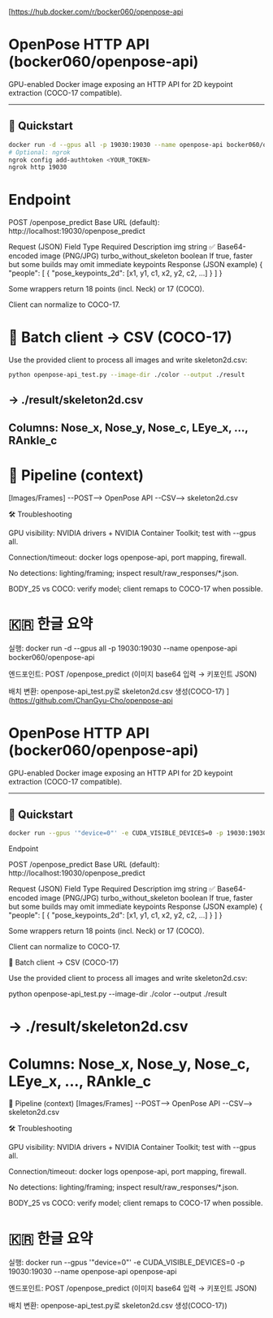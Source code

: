 [https://hub.docker.com/r/bocker060/openpose-api

# OpenPose HTTP API (bocker060/openpose-api)

GPU-enabled Docker image exposing an HTTP API for 2D keypoint extraction (COCO-17 compatible).

---

## 🚀 Quickstart

```bash
docker run -d --gpus all -p 19030:19030 --name openpose-api bocker060/openpose-api
# Optional: ngrok
ngrok config add-authtoken <YOUR_TOKEN>
ngrok http 19030
```

# Endpoint

POST /openpose_predict
Base URL (default): http://localhost:19030/openpose_predict

Request (JSON)
Field	Type	Required	Description
img	string	✅	Base64-encoded image (PNG/JPG)
turbo_without_skeleton	boolean		If true, faster but some builds may omit immediate keypoints
Response (JSON example)
{
  "people": [
    { "pose_keypoints_2d": [x1, y1, c1, x2, y2, c2, ...] }
  ]
}


Some wrappers return 18 points (incl. Neck) or 17 (COCO).

Client can normalize to COCO-17.

# 🧪 Batch client → CSV (COCO-17)

Use the provided client to process all images and write skeleton2d.csv:

```bash
python openpose-api_test.py --image-dir ./color --output ./result
```

## → ./result/skeleton2d.csv
## Columns: Nose_x, Nose_y, Nose_c, LEye_x, ..., RAnkle_c

# 🧱 Pipeline (context)
[Images/Frames] --POST--> OpenPose API --CSV--> skeleton2d.csv

🛠️ Troubleshooting

GPU visibility: NVIDIA drivers + NVIDIA Container Toolkit; test with --gpus all.

Connection/timeout: docker logs openpose-api, port mapping, firewall.

No detections: lighting/framing; inspect result/raw_responses/*.json.

BODY_25 vs COCO: verify model; client remaps to COCO-17 when possible.

# 🇰🇷 한글 요약

실행: docker run -d --gpus all -p 19030:19030 --name openpose-api bocker060/openpose-api

엔드포인트: POST /openpose_predict (이미지 base64 입력 → 키포인트 JSON)

배치 변환: openpose-api_test.py로 skeleton2d.csv 생성(COCO-17)
](https://github.com/ChanGyu-Cho/openpose-api

# OpenPose HTTP API (bocker060/openpose-api)

GPU-enabled Docker image exposing an HTTP API for 2D keypoint extraction (COCO-17 compatible).

---

## 🚀 Quickstart

```bash
docker run --gpus '"device=0"' -e CUDA_VISIBLE_DEVICES=0 -p 19030:19030 --name openpose-api openpose-api
```

Endpoint

POST /openpose_predict
Base URL (default): http://localhost:19030/openpose_predict

Request (JSON)
Field	Type	Required	Description
img	string	✅	Base64-encoded image (PNG/JPG)
turbo_without_skeleton	boolean		If true, faster but some builds may omit immediate keypoints
Response (JSON example)
{
  "people": [
    { "pose_keypoints_2d": [x1, y1, c1, x2, y2, c2, ...] }
  ]
}


Some wrappers return 18 points (incl. Neck) or 17 (COCO).

Client can normalize to COCO-17.

🧪 Batch client → CSV (COCO-17)

Use the provided client to process all images and write skeleton2d.csv:

python openpose-api_test.py --image-dir ./color --output ./result
# → ./result/skeleton2d.csv
# Columns: Nose_x, Nose_y, Nose_c, LEye_x, ..., RAnkle_c

🧱 Pipeline (context)
[Images/Frames] --POST--> OpenPose API --CSV--> skeleton2d.csv

🛠️ Troubleshooting

GPU visibility: NVIDIA drivers + NVIDIA Container Toolkit; test with --gpus all.

Connection/timeout: docker logs openpose-api, port mapping, firewall.

No detections: lighting/framing; inspect result/raw_responses/*.json.

BODY_25 vs COCO: verify model; client remaps to COCO-17 when possible.

# 🇰🇷 한글 요약

실행: docker run --gpus '"device=0"' -e CUDA_VISIBLE_DEVICES=0 -p 19030:19030 --name openpose-api openpose-api

엔드포인트: POST /openpose_predict (이미지 base64 입력 → 키포인트 JSON)

배치 변환: openpose-api_test.py로 skeleton2d.csv 생성(COCO-17))

